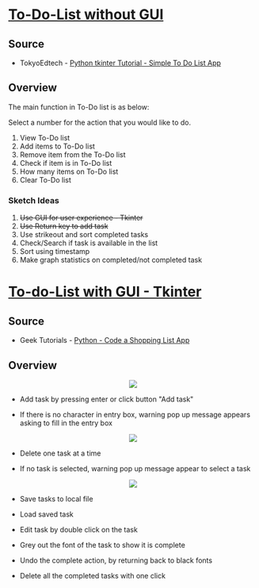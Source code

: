 # [To-Do-List without GUI](https://github.com/alyaafifahazmi/Your-To-Do-List/blob/main/To-Do.py)

## Source

- TokyoEdtech - [Python tkinter Tutorial - Simple To Do List App](https://www.youtube.com/watch?v=8qUJ9a_3zSQ)

## Overview
The main function in To-Do list is as below:
          
Select a number for the action that you would like to do. 
1. View To-Do list
2. Add items to To-Do list
3. Remove item from the To-Do list
4. Check if item is in To-Do list
5. How many items on To-Do list
6. Clear To-Do list

### Sketch Ideas
1. ~~Use GUI for user experience - Tkinter~~
2. ~~Use Return key to add task~~
3. Use strikeout and sort completed tasks 
4. Check/Search if task is available in the list 
5. Sort using timestamp
6. Make graph statistics on completed/not completed task

# [To-do-List with GUI - Tkinter](https://github.com/alyaafifahazmi/Your-To-Do-List/blob/main/To-Do_GUI.py)

## Source
- Geek Tutorials - [Python - Code a Shopping List App](https://www.youtube.com/watch?v=0m7csmqWAgI)

## Overview
<p align="center">
<img src = "https://github.com/alyaafifahazmi/Your-To-Do-List/blob/main/To-Do%20GUI.PNG">
</p>

- Add task by pressing enter or click button "Add task"

- If there is no character in entry box, warning pop up message appears asking to fill in the entry box

<p align="center">
<img src = "https://github.com/alyaafifahazmi/Your-To-Do-List/blob/main/Warning_AddTask.PNG">
</p>

- Delete one task at a time

- If no task is selected, warning pop up message appear to select a task

<p align="center">
<img src = "https://github.com/alyaafifahazmi/Your-To-Do-List/blob/main/Warning_DeleteTask.PNG">
</p>

- Save tasks to local file

- Load saved task

- Edit task by double click on the task

- Grey out the font of the task to show it is complete

- Undo the complete action, by returning back to black fonts

- Delete all the completed tasks with one click
